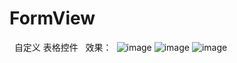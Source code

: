 # FormView
 
自定义 表格控件
 
效果：
  ![image](https://github.com/zhumj/MyTab/blob/master/images/1511433689.jpg)
  ![image](https://github.com/zhumj/MyTab/blob/master/images/1511433926.jpg)
  ![image](https://github.com/zhumj/MyTab/blob/master/images/1511434054.jpg)
 
